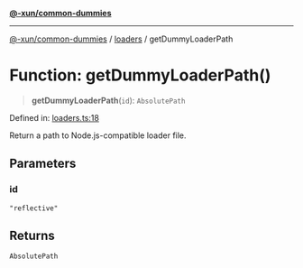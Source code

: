 [**@-xun/common-dummies**](../../README.md)

***

[@-xun/common-dummies](../../README.md) / [loaders](../README.md) / getDummyLoaderPath

# Function: getDummyLoaderPath()

> **getDummyLoaderPath**(`id`): `AbsolutePath`

Defined in: [loaders.ts:18](https://github.com/Xunnamius/test-utils/blob/b33fea8db53369e4e821d273ed05fd0d4c91b749/packages/common-dummies/src/loaders.ts#L18)

Return a path to Node.js-compatible loader file.

## Parameters

### id

`"reflective"`

## Returns

`AbsolutePath`

